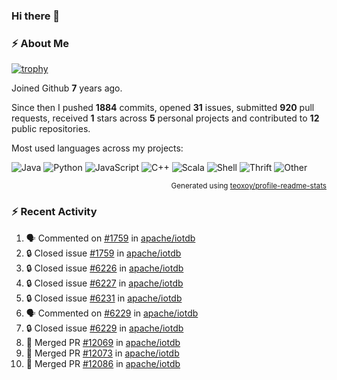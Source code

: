 ### Hi there 👋

### :zap: About Me

[![trophy](https://github-profile-trophy.vercel.app/?username=HTHou&theme=onedark)](https://github.com/ryo-ma/github-profile-trophy)
   
Joined Github **7** years ago.

Since then I pushed **1884** commits, opened **31** issues, submitted **920** pull requests, received **1** stars across **5** personal projects and contributed to **12** public repositories.

Most used languages across my projects:

![Java](https://img.shields.io/static/v1?style=flat-square&label=%E2%A0%80&color=555&labelColor=%23b07219&message=Java%EF%B8%B195.4%25)
![Python](https://img.shields.io/static/v1?style=flat-square&label=%E2%A0%80&color=555&labelColor=%233572A5&message=Python%EF%B8%B11.2%25)
![JavaScript](https://img.shields.io/static/v1?style=flat-square&label=%E2%A0%80&color=555&labelColor=%23f1e05a&message=JavaScript%EF%B8%B10.7%25)
![C++](https://img.shields.io/static/v1?style=flat-square&label=%E2%A0%80&color=555&labelColor=%23f34b7d&message=C%2B%2B%EF%B8%B10.5%25)
![Scala](https://img.shields.io/static/v1?style=flat-square&label=%E2%A0%80&color=555&labelColor=%23c22d40&message=Scala%EF%B8%B10.4%25)
![Shell](https://img.shields.io/static/v1?style=flat-square&label=%E2%A0%80&color=555&labelColor=%2389e051&message=Shell%EF%B8%B10.3%25)
![Thrift](https://img.shields.io/static/v1?style=flat-square&label=%E2%A0%80&color=555&labelColor=%23D12127&message=Thrift%EF%B8%B10.3%25)
![Other](https://img.shields.io/static/v1?style=flat-square&label=%E2%A0%80&color=555&labelColor=%23ededed&message=Other%EF%B8%B10.8%25)

<p align="right"><sub>Generated using <a href="https://github.com/marketplace/actions/profile-readme-stats">teoxoy/profile-readme-stats</a></sub></p>


<!--![](https://github.com/HTHou/HTHou/blob/output/github-contribution-grid-snake.svg)-->

<!--![Haonan Hou's github stats](https://github-readme-stats.vercel.app/api?username=HTHou&count_private=true&show_icons=true&theme=onedark)-->

<!--![Haonan Hou's wakatime stats](https://github-readme-stats.vercel.app/api/wakatime?username=HTHou&layout=compact&theme=onedark)-->

<!--![Top Langs](https://github-readme-stats.vercel.app/api/top-langs/?username=HTHou&theme=onedark&layout=compact)-->

### :zap: Recent Activity
<!--START_SECTION:activity-->
1. 🗣 Commented on [#1759](https://github.com/apache/iotdb/issues/1759#issuecomment-1968147674) in [apache/iotdb](https://github.com/apache/iotdb)
2. 🔒 Closed issue [#1759](https://github.com/apache/iotdb/issues/1759) in [apache/iotdb](https://github.com/apache/iotdb)
3. 🔒 Closed issue [#6226](https://github.com/apache/iotdb/issues/6226) in [apache/iotdb](https://github.com/apache/iotdb)
4. 🔒 Closed issue [#6227](https://github.com/apache/iotdb/issues/6227) in [apache/iotdb](https://github.com/apache/iotdb)
5. 🔒 Closed issue [#6231](https://github.com/apache/iotdb/issues/6231) in [apache/iotdb](https://github.com/apache/iotdb)
6. 🗣 Commented on [#6229](https://github.com/apache/iotdb/issues/6229#issuecomment-1968136065) in [apache/iotdb](https://github.com/apache/iotdb)
7. 🔒 Closed issue [#6229](https://github.com/apache/iotdb/issues/6229) in [apache/iotdb](https://github.com/apache/iotdb)
8. 🎉 Merged PR [#12069](https://github.com/apache/iotdb/pull/12069) in [apache/iotdb](https://github.com/apache/iotdb)
9. 🎉 Merged PR [#12073](https://github.com/apache/iotdb/pull/12073) in [apache/iotdb](https://github.com/apache/iotdb)
10. 🎉 Merged PR [#12086](https://github.com/apache/iotdb/pull/12086) in [apache/iotdb](https://github.com/apache/iotdb)
<!--END_SECTION:activity-->

<!--
**HTHou/HTHou** is a ✨ _special_ ✨ repository because its `README.md` (this file) appears on your GitHub profile.

Here are some ideas to get you started:

- 🔭 I’m currently working on ...
- 🌱 I’m currently learning ...
- 👯 I’m looking to collaborate on ...
- 🤔 I’m looking for help with ...
- 💬 Ask me about ...
- 📫 How to reach me: ...
- 😄 Pronouns: ...
- ⚡ Fun fact: ...
-->
